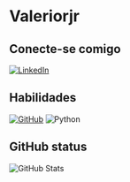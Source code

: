  # Valeriorjr

 ## Conecte-se comigo
 
 [![LinkedIn](https://img.shields.io/badge/LinkedIn-black?style=for-the-badge&logo=linkedin&logoColor=white)](https://www.linkedin.com/in/arqlvaleriorubemjr/)
 
 ## Habilidades
[![GitHub](https://img.shields.io/badge/GitHub-100000?style=for-the-badge&logo=github&logoColor=white)](https://github.com/valeriorjr) ![Python](https://img.shields.io/badge/python-black?style=for-the-badge&logo=python&logoColor=white)

 ## GitHub status
![GitHub Stats](https://github-readme-stats.vercel.app/api?username=valeriorjr&theme=transparent&bg_color=000&border_color=white&show_icons=true&icon_color=E94D5F&title_color=E94D5F&text_color=FFF&hide_title=true)
